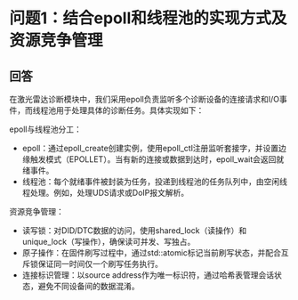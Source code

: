 # 问题1：结合epoll和线程池的实现方式及资源竞争管理

## 回答

在激光雷达诊断模块中，我们采用epoll负责监听多个诊断设备的连接请求和I/O事件，而线程池用于处理具体的诊断任务。具体实现如下：

epoll与线程池分工：

+ epoll：通过epoll_create创建实例，使用epoll_ctl注册监听套接字，并设置边缘触发模式（EPOLLET）。当有新的连接或数据到达时，epoll_wait会返回就绪事件。
+ 线程池：每个就绪事件被封装为任务，投递到线程池的任务队列中，由空闲线程处理。例如，处理UDS请求或DoIP报文解析。

资源竞争管理：

+ 读写锁：对DID/DTC数据的访问，使用shared_lock（读操作）和unique_lock（写操作），确保读可并发、写独占。
+ 原子操作：在固件刷写过程中，通过std::atomic标记当前刷写状态，并配合互斥锁保证同一时间仅一个刷写任务执行。
+ 连接标识管理：以source address作为唯一标识符，通过哈希表管理会话状态，避免不同设备间的数据混淆。
